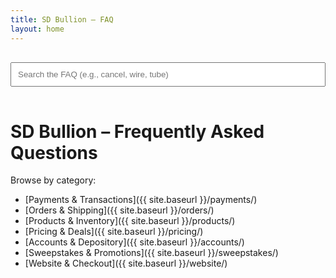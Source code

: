 ```yaml
---
title: SD Bullion – FAQ
layout: home
---
```

<input id="search-input" type="search" placeholder="Search the FAQ (e.g., cancel, wire, tube)" style="width:100%;max-width:700px;padding:10px;margin:16px 0;">
<ul id="results"></ul>

<script src="https://unpkg.com/simple-jekyll-search@latest/dest/simple-jekyll-search.min.js"></script>
<script>
  SimpleJekyllSearch({
    searchInput: document.getElementById('search-input'),
    resultsContainer: document.getElementById('results'),
    json: '{{ site.baseurl }}/search.json',
    // Show a snippet of matching page text:
    searchResultTemplate: '<li><a href="{url}">{title}</a><br><small>{content}</small></li>',
    noResultsText: '<li>No results found.</li>',
    fuzzy: true,
    limit: 10,
    // Trim the content so it’s a short snippet:
    templateMiddleware: function(prop, value, template) {
      if (prop === 'content') {
        return value.length > 180 ? value.substring(0, 180) + '…' : value;
      }
      return value;
    }
  });
</script>

<script>
  const input = document.getElementById('search-input');
  const catList = document.getElementById('category-list'); // add id to your category <ul>
  input.addEventListener('input', () => {
    if (!catList) return;
    catList.style.display = input.value.trim() ? 'none' : '';
  });
</script>



# SD Bullion – Frequently Asked Questions

Browse by category:

- [Payments & Transactions]({{ site.baseurl }}/payments/)
- [Orders & Shipping]({{ site.baseurl }}/orders/)
- [Products & Inventory]({{ site.baseurl }}/products/)
- [Pricing & Deals]({{ site.baseurl }}/pricing/)
- [Accounts & Depository]({{ site.baseurl }}/accounts/)
- [Sweepstakes & Promotions]({{ site.baseurl }}/sweepstakes/)
- [Website & Checkout]({{ site.baseurl }}/website/)

